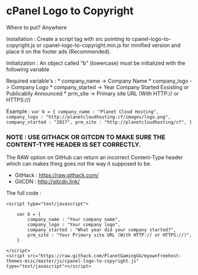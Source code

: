 # cPanel Logo to Copyright

Where to put?
Anywhere

Installation : 
Create a script tag with src pointing to cpanel-logo-to-copyright.js or cpanel-logo-to-copyright.min.js for minified version and place it on the footer ads (Recommended).

Initialization :
An object called "b" (lowercase) must be initialized with the following variable

Required variable's :
    * company_name -> Company Name
    * company_logo -> Company Logo
    * company_started -> Year Company Started Exsisting or Publicablly Announced
    * prm_site -> Primary site URL (With HTTP:// or HTTPS://)

Example :
    ```
    var b = {
        company_name : "Planet Cloud Hosting",
        company_logo : "http://planetcloudhosting.cf/images/logo.png",
        company_started : "2017",
        prm_site : "http://planetcloudhosting/cf",
    }
    ```

### NOTE : USE GITHACK OR GITCDN TO MAKE SURE THE CONTENT-TYPE HEADER IS SET CORRECTLY.
The RAW option on GitHub can return an incorrect Content-Type header which can makes thing goes not the way it supposed to be.
* GitHack : https://raw.githack.com/
* GitCDN : http://gitcdn.link/

The full code :

```
<script type="text/javascript">

    var b = {
        company_name : "Your company name",
        company_logo : "Your company logo",
        company_started : "What year did your company started?",
        prm_site : "Your Primary site URL (With HTTP:// or HTTPS://)",
    }

</script>
<script src="https://raw.githack.com/PlanetGamingGG/myownfreehost-themes-misc/master/js/cpanel-logo-to-copyright.js" type="text/javascript"></script>
```
